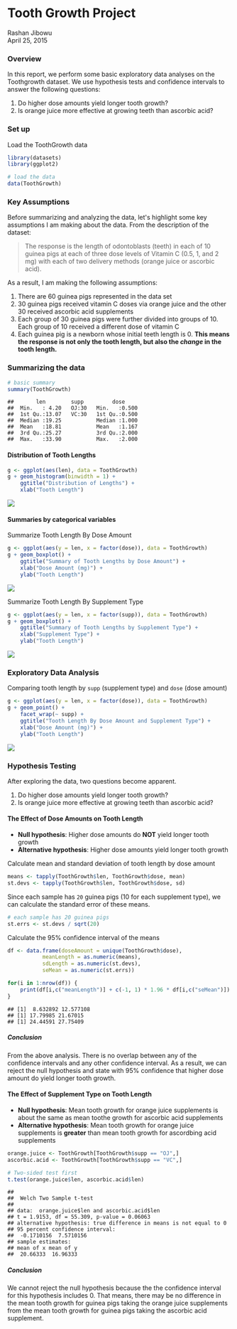 # Tooth Growth Project
Rashan Jibowu  
April 25, 2015  

### Overview

In this report, we perform some basic exploratory data analyses on the Toothgrowth dataset. We use hypothesis tests and confidence intervals to answer the following questions:

1. Do higher dose amounts yield longer tooth growth?
2. Is orange juice more effective at growing teeth than ascorbic acid?

### Set up

Load the ToothGrowth data 


```r
library(datasets)
library(ggplot2)

# load the data
data(ToothGrowth)
```

### Key Assumptions

Before summarizing and analyzing the data, let's highlight some key assumptions I am making about the data. From the description of the dataset: 

> The response is the length of odontoblasts (teeth) in each of 10 guinea pigs at each of three dose levels of Vitamin C (0.5, 1, and 2 mg) with each of two delivery methods (orange juice or ascorbic acid).

As a result, I am making the following assumptions:

1. There are 60 guinea pigs represented in the data set
2. 30 guinea pigs received vitamin C doses via orange juice and the other 30 received ascorbic acid supplements
3. Each group of 30 guinea pigs were further divided into groups of 10. Each group of 10 received a different dose of vitamin C
4. Each guinea pig is a newborn whose initial teeth length is 0. **This means the response is not only the tooth length, but also the _change_ in the tooth length.**

### Summarizing the data


```r
# basic summary
summary(ToothGrowth)
```

```
##       len        supp         dose      
##  Min.   : 4.20   OJ:30   Min.   :0.500  
##  1st Qu.:13.07   VC:30   1st Qu.:0.500  
##  Median :19.25           Median :1.000  
##  Mean   :18.81           Mean   :1.167  
##  3rd Qu.:25.27           3rd Qu.:2.000  
##  Max.   :33.90           Max.   :2.000
```

#### Distribution of Tooth Lengths


```r
g <- ggplot(aes(len), data = ToothGrowth)
g + geom_histogram(binwidth = 1) + 
    ggtitle("Distribution of Lengths") +
    xlab("Tooth Length")
```

![](toothgrowth_files/figure-html/length-distribution-1.png) 

#### Summaries by categorical variables

Summarize Tooth Length By Dose Amount


```r
g <- ggplot(aes(y = len, x = factor(dose)), data = ToothGrowth)
g + geom_boxplot() + 
    ggtitle("Summary of Tooth Lengths by Dose Amount") +
    xlab("Dose Amount (mg)") +
    ylab("Tooth Length")
```

![](toothgrowth_files/figure-html/summary-length-dose-1.png) 

Summarize Tooth Length By Supplement Type


```r
g <- ggplot(aes(y = len, x = factor(supp)), data = ToothGrowth)
g + geom_boxplot() + 
    ggtitle("Summary of Tooth Lengths by Supplement Type") +
    xlab("Supplement Type") +
    ylab("Tooth Length")
```

![](toothgrowth_files/figure-html/summary-length-supplement-1.png) 

### Exploratory Data Analysis

Comparing tooth length by `supp` (supplement type) and `dose` (dose amount)


```r
g <- ggplot(aes(y = len, x = factor(dose)), data = ToothGrowth)
g + geom_point() + 
    facet_wrap(~ supp) + 
    ggtitle("Tooth Length By Dose Amount and Supplement Type") +
    xlab("Dose Amount (mg)") +
    ylab("Tooth Length")
```

![](toothgrowth_files/figure-html/exploratory-analysis-1.png) 

### Hypothesis Testing

After exploring the data, two questions become apparent.
1. Do higher dose amounts yield longer tooth growth?
2. Is orange juice more effective at growing teeth than ascorbic acid?

#### The Effect of Dose Amounts on Tooth Length

- **Null hypothesis**: Higher dose amounts do **NOT** yield longer tooth growth
- **Alternative hypothesis**: Higher dose amounts yield longer tooth growth

Calculate mean and standard deviation of tooth length by dose amount


```r
means <- tapply(ToothGrowth$len, ToothGrowth$dose, mean)
st.devs <- tapply(ToothGrowth$len, ToothGrowth$dose, sd)
```

Since each sample has `20` guinea pigs (10 for each supplement type), we can calculate the standard error of these means.


```r
# each sample has 20 guinea pigs
st.errs <- st.devs / sqrt(20) 
```

Calculate the 95% confidence interval of the means


```r
df <- data.frame(doseAmount = unique(ToothGrowth$dose),
           meanLength = as.numeric(means), 
           sdLength = as.numeric(st.devs),
           seMean = as.numeric(st.errs))

for(i in 1:nrow(df)) {
    print(df[i,c("meanLength")] + c(-1, 1) * 1.96 * df[i,c("seMean")])
}
```

```
## [1]  8.632892 12.577108
## [1] 17.79985 21.67015
## [1] 24.44591 27.75409
```

##### Conclusion

From the above analysis. There is no overlap between any of the confidence intervals and any other confidence interval. As a result, we can reject the null hypothesis and state with 95% confidence that higher dose amount do yield longer tooth growth. 

#### The Effect of Supplement Type on Tooth Length

- **Null hypothesis**: Mean tooth growth for orange juice supplements is about the same as mean toothe growth for ascorbic acid supplements
- **Alternative hypothesis**: Mean tooth growth for orange juice supplements is **greater** than mean tooth growth for ascordbing acid supplements


```r
orange.juice <- ToothGrowth[ToothGrowth$supp == "OJ",]
ascorbic.acid <- ToothGrowth[ToothGrowth$supp == "VC",]

# Two-sided test first
t.test(orange.juice$len, ascorbic.acid$len)
```

```
## 
## 	Welch Two Sample t-test
## 
## data:  orange.juice$len and ascorbic.acid$len
## t = 1.9153, df = 55.309, p-value = 0.06063
## alternative hypothesis: true difference in means is not equal to 0
## 95 percent confidence interval:
##  -0.1710156  7.5710156
## sample estimates:
## mean of x mean of y 
##  20.66333  16.96333
```

##### Conclusion

We cannot reject the null hypothesis because the the confidence interval for this hypothesis includes 0. That means, there may be no difference in the mean tooth growth for guinea pigs taking the orange juice supplements from the mean tooth growth for guinea pigs taking the ascorbic acid supplement.
